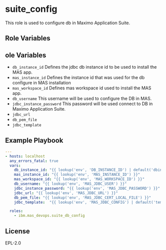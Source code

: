 suite_config
============

This role is used to configure db in Maximo Application Suite.

Role Variables
--------------

ole Variables
--------------
- `db_instance_id` Defines the jdbc db instance id to be used to install the MAS app. 
- `mas_instance_id` Defines the instance id that was used for the db configure in MAS installation
- `mas_workspace_id` Defines mas  workspace id used to install the MAS app.
- `db_username` This username will be used to configure the DB in MAS.
- `jdbc_instance_password` This password will be used connect to DB in Maximo Application Suite.
- `jdbc_url`
- `db_pem_file`
- `jdbc_template`


Example Playbook
----------------

```yaml
---
- hosts: localhost
  any_errors_fatal: true
  vars:
    db_instance_id: "{{ lookup('env', 'DB_INSTANCE_ID') | default('dbinst', True) }}"
    mas_instance_id: "{{ lookup('env', 'MAS_INSTANCE_ID') }}"
    mas_workspace_id: "{{ lookup('env', 'MAS_WORKSPACE_ID') }}"
    db_username: "{{ lookup('env', 'MAS_JDBC_USER') }}"
    jdbc_instance_password: "{{ lookup('env', 'MAS_JDBC_PASSWORD') }}"
    jdbc_url: "{{ lookup('env', 'MAS_JDBC_URL') }}"
    db_pem_file: "{{ lookup('env', 'MAS_JDBC_CERT_LOCAL_FILE') }}"
    jdbc_template:  "{{ lookup('env', 'MAS_JDBC_CONFIG') | default('templates/jdbccfg-workspace-application.yml.j2', true) }}"

  roles:
    - ibm.mas_devops.suite_db_config
```

License
-------

EPL-2.0

